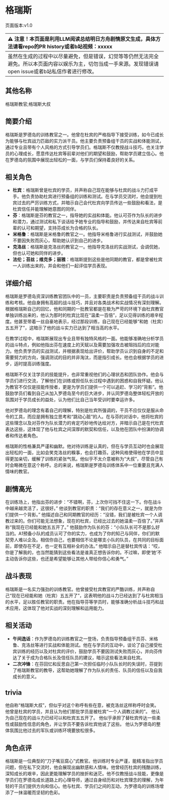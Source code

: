 # 格瑞斯
页面版本:v1.0
 

| :warning: 注意！本页面是利用LLM阅读总结明日方舟剧情原文生成，具体方法请看repo的PR history或者b站视频：xxxxx           |
|:----------------------------|
| 虽然在生成的过程中以尽量避免，但是错误，幻觉等等仍然无法完全避免。所以本页面内容以娱乐为主，切勿当成一手来源。发现错误请open issue或者b站私信作者进行修改。|



## 其他名称
格瑞斯教官;格瑞斯大叔
## 简要介绍
格瑞斯是罗德岛的训练教官之一。他曾在杜宾的严格指导下接受训练，如今已成长为能够与杜宾战力匹敌的实力派干员。他主要负责预备组干员的实战和体能测试，通过专业且带有个人风格的方式引导学员们。格瑞斯不仅教授战斗技巧，也关注学员的心理成长，愿意传达杜宾等前辈对他们的期望和鼓励，帮助学员建立信心。他在罗德岛的氛围中展现出轻松的一面，与学员们保持着良好的关系。
## 相关角色
-   **杜宾**：格瑞斯曾是杜宾的学员，并声称自己现在能够与杜宾的战斗力打成平手。他负责协助杜宾进行预备组的训练和测试。在与学员交流时，他会提到杜宾过去的严厉训练方式，并暗示自己会代杜宾向学员传达一些鼓励和看法，是杜宾信任并能理解她意图的同伴。
-   **芬**：格瑞斯是芬的教官之一，指导她的实战和体能。他认可芬作为队长的进步和潜力，通过测试和私下谈话给予她专业的指导和鼓励，并传达来自杜宾等前辈的认可和期望，支持芬成长为合格的队长。
-   **米格鲁**：格瑞斯是米格鲁的教官之一。他指导米格鲁进行实战测试，并鼓励她不要因失败而灰心，帮助她认识到自己的进步。
-   **克洛丝**：格瑞斯是克洛丝的教官之一。他指导克洛丝的实战测试，会调侃她，但也认可她和同伴的进步。
-   **法伦；苔丝；维克多；丽雅**：格瑞斯提到这些是他同期的教官，都是曾被杜宾一人训练出来的，并会和他们一起评估学员表现。
## 详细介绍
格瑞斯是罗德岛资深训练教官团队中的一员，主要职责是负责预备组干员的战斗训练和考核。他自身拥有高超的战斗技巧，并且对各类战术和实战情况有深刻理解。根据格瑞斯自己的回忆，他和同期的一批教官都是在极为严苛的环境下由杜宾教官单独训练出来的，他认为那时的杜宾比现在“温柔一百倍”，足以见得训练的艰辛程度。他甚至带着一丝自豪地表示，经过那段训练，自己现在已经能够“和她（杜宾）五五开了”，这暗示了他的战斗实力已达到了相当高的水平。

在教学过程中，格瑞斯展现出专业且带有独特风格的一面。他能够准确地分析学员的战斗特点，例如他指出芬在速度上的天赋以及需要加强攻击被阻挡后的应对能力。他负责学员的实战测试，并根据表现给出评价，帮助学员认识到自身的不足和需要努力的方向，强调测试的目的并非淘汰，而是指引成长。他也会根据学员的进步，适时提高训练强度。

格瑞斯不仅关注学员的技能提升，也非常重视他们的心理状态和团队协作。他会与学员们进行交流，了解他们在训练或担任队长过程中遇到的困惑和自我怀疑。他认为教官不仅仅是技能传授者，更是为学员们提供一个可以追赶、学习的“背影”。他鼓励学员们看到自己从加入罗德岛至今的巨大进步，并认同罗德岛整体轻松开放的氛围对于学员成长的益处，认为他们比自己当年受训时要幸运许多。

他对罗德岛的理念有着自己的理解，特别是杜宾所强调的，干员不应仅仅是服从命令的工具，而应是拥有独立思考和“跳动心脏”的人。在与芬的对话中，他将杜宾的这些理念以及对芬作为队长潜力的肯定巧妙地传达给对方，并暗示自己是在代杜宾表达这些，这体现了他与杜宾之间深厚的默契和信任，以及他在团队中扮演的协调者和传达者角色。

格瑞斯的性格兼具严谨和幽默。他对待训练是认真的，但在与学员互动时也会展现出轻松的一面，比如会笑克洛丝的糗事，也会打趣芬。这种风格使得他在学员中显得更加亲切，缓解了训练的紧张气氛。他似乎不太介意被称为“大叔”，尽管自己有时会略微在意这个称呼。总的来说，格瑞斯是罗德岛训练体系中一位重要且充满人情味的教官。
## 剧情高光
在训练场上，他指出芬的进步：“不错啊，芬，上次你可挡不住这一下。你在战斗中越来越灵活了，这很好。”
他谈到教官的职责：“我们的存在意义之一，就是为你们提供一个背影。”
他描述自己和同期教官的经历：“没错，我们是被杜宾一个人调教过来的。你们可能无法想象，现在的杜宾，已经比过去的她温柔一百倍了。”并声称“我现在已经能和她五五开了。”
他鼓励作为队长的芬：“小队队长可不是那么好当的。A1预备小队的成员认可了你的实力，也成为了你的知己与同伴，你们的默契旁人难以企及。相信你自己，也要相信不论是哪支小队的队员，在共同的目标面前，即使存在不足，也一定有互相补全的办法。”
他暗示自己是替杜宾传话：“哎，你是了解我的，也当然能猜到这些看法是谁真正想告诉你的。不过嘛，即使‘她’不主动告诉你这些，也还是希望能够让其他人带给你信心和勇气。”
## 战斗表现
格瑞斯是一名实力强劲的训练教官。他曾接受杜宾教官的严酷训练，并声称自己“现在已经能和她（杜宾）五五开了”，这表明他的战斗力已经达到了与杜宾相当的水平，足以胜任教官的职责。他在指导芬等学员时，能够准确分析战斗技巧和战术应用，这体现了他对实战的深刻理解和运用能力。
## 相关活动
-   **午间逸话**：作为罗德岛的训练教官之一登场，负责指导预备组干员芬、米格鲁、克洛丝等进行实战和体能测试。他在与学员的互动中，谈论了自己接受杜宾训练的经历以及对杜宾的评价，鼓励学员不要因测试失败而灰心，并向芬传达了关于成为合格队长及信任队员的建议，暗示这些看法来自杜宾。
-   **二次冲锋**：在芬回忆和反思自己第一次担任临时小队队长时的失误时，芬提到了格瑞斯教官的教导，这帮助她理解了作为队长的责任、队员的信任以及自我成长的意义。
## trivia
他自称“格瑞斯大叔”，但似乎对这个称呼有些在意，被克洛丝这样称呼时会笑。
他曾是杜宾的学员，并且认为他们那批学员是被杜宾“一个人调教过来的”。
他认为自己现在的战斗力已经可以和杜宾五五开了。
他似乎承担了替杜宾传达一些柔性或鼓励性信息的角色，并让学员不要告诉杜宾他说了这些。
他认为罗德岛的整体氛围比他过去的军队或训练环境要放松很多。
## 角色点评
格瑞斯是一位典型的“刀子嘴豆腐心”式教官。他训练时专业严谨，能精准指出学员问题，但在私下交流时，他会展现出幽默感和人情味。他曾经历杜宾的残酷训练，深知成长的艰辛，因此更能理解学员的挫折和迷茫。他不仅教授战斗技能，更像是学员们在罗德岛成长道路上的心理导师，通过自身经历和对杜宾理念的理解，为年轻的干员们提供方向和信心。他与杜宾、学员们之间的互动，为罗德岛的训练场增添了一抹温暖而坚韧的色彩。